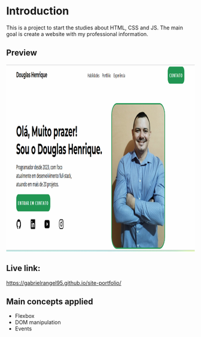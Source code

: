 # Introduction

This is a project to start the studies about HTML, CSS and JS.
The main goal is create a website with my professional information.

## Preview

<img src="https://github.com/DouglasHF94/my-portfolio/blob/main/preview.png" height="500"/>

## Live link:

https://gabrielrangel95.github.io/site-portfolio/

## Main concepts applied

- Flexbox
- DOM manipulation
- Events
